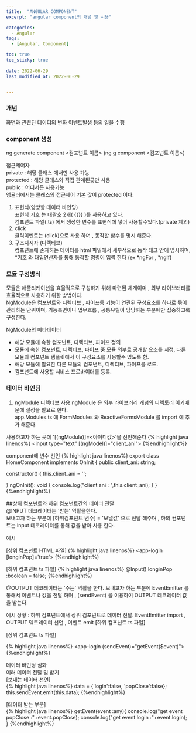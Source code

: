 ```yaml
---
title:  "ANGULAR COMPONENT"
excerpt: "angular component의 개념 및 시용"

categories:
  - Angular
tags:
  - [Angular, Component]

toc: true
toc_sticky: true
 
date: 2022-06-29
last_modified_at: 2022-06-29


---
```


### 개념  
화면과 관련된 데이터의 변화 이벤트발생 등의 일을 수행 

### component 생성
ng generate component <컴포넌트 이름>
(ng g component <컴포넌트 이름>)

접근제어자  
private : 해당 클래스 에서만 사용 가능  
protected : 해당 클래스와 직접 관계된곳만 사용  
public : 어디서든 사용가능  
앵귤러에서는 클래스의 접근제어 기본 값이 protected 이다.  

1. 표현식(양방향 데이터 바인딩)  
표현식 기호 는 대괄호 2개( {{}} )를 사용하고 있다.  
컴포넌트 파일(.ts) 에서 생성한 변수를 표현식에 넣어 사용할수있다.(private 제외)  
2. click  
클릭이벤트는 (click)으로 사용 하며 , 동작할 함수를 명시 해준다.  
3. 구조지시자 (디렉티브)  
컴포넌트에 존재하는 데이터를 html 파일에서 세부적으로 동작
태그 안에 명시하며, *기호 와 대입연산자를 통해 동작할 명령어 입력 한다 (ex *ngFor , *ngIf)

### 모듈 구성방식
모듈은 애플리케이션을 효율적으로 구성하기 위해 마련된 체계이며 , 외부 라이브러리를 효율적으로 사용하기 위한 방법이다.  
NgModule은 컴포넌트와 디렉티브 , 파이프등 기능이 연관된 구성요소를 하나로 묶어 관리하는 단위이며, 기능측면이나 업무흐름 , 공통유틸이 담당하는 부분에만 집중하고록 구성한다.

NgModule의 메타데이터  
- 해당 모듈에 속한 컴포넌트, 디렉티브, 파이프 정의
- 모듈에 속한 컴포넌트, 디렉티브, 파이프 중 모듈 외부로 공개할 요소를 지정, 다른 모듈의 컴포넌트 템플릿에서 이 구성요소를 사용할수 있도록 함.
- 해당 모듈에 필요한 다른 모듈의 컴포넌트, 디렉티브, 파이프를 로드.
- 컴포넌트에 사용할 서비스 프로바이더를 등록.  

### 데이터 바인딩
1. ngModule 디렉티브 사용
ngModule 은 외부 라이브러리 개념의 디렉토리 이기때문에 설정을 필요로 한다.  
app.Modules.ts 에 FormModules 와  ReactiveFormsModule 를 import 에 추가 해준다.
<script src="https://gist.github.com/cocomalco/54883e37ac51f7231f93e1f5fe1ebf2b.js"></script>
사용하고자 하는 곳에 '[(ngModule)]=<아이디값>'을 선언해준다
{% highlight java linenos%}
  <input type="text"  [(ngModel)]="client_ani">
{%endhighlight%}

component에 변수 선언
{% highlight java linenos%}
export class HomeComponent implements OnInit {
  public client_ani: string;

  constructor() {
    this.client_ani = '';

  }
  ngOnInit(): void {
    console.log("client ani : ",this.client_ani);
  }
}
  {%endhighlight%}



##상위 컴포넌트와 하위 컴포넌트간의 데이터 전달  
@INPUT 데코레이터는 '받는' 역활을한다.  
보내고자 하는 부분에 [하위컴포넌트 변수] = '보낼값' 으로 전달 해주며 , 하의 컨포넌트는 input 데코레이터를 통해 값을 받아 사용 한다.
 
 예시

 [상위 컴포넌트 HTML 파일]
 {% highlight java linenos%}
    <app-login [longinPop]='true'></app-login>
  {%endhighlight%}

   [하위 컴포넌트 ts 파일]
 {% highlight java linenos%}
    @Input() longinPop :boolean = false;
  {%endhighlight%}

@OUTPUT 데코레이터는 '주는' 역활을 한다.
보내고자 하는 부분에 EventEmitter 를 통해서 이벤트나 값을 전달 하며 ,  (sendEvent) 을 이용하여 OUTPUT 데코레이터 값을 받는다.

예시 
상황 : 하위 컴포넌트에서 상위 컴포넌트로 데이터 전달.
EventEmitter import , OUTPUT 뎈토레이터 선언 , 이벤트 emit
[하위 컴포넌트 ts 파일]
<script src="https://gist.github.com/cocomalco/7f40726640cdbf187b5c6903826f052d.js"></script>

[상위 컴포넌트 ts 파일]

{% highlight java linenos%}
  <app-login (sendEvent)="getEvent($event)"></app-login>
{%endhighlight%}

데이터 바인딩 심화  
여러 데이터 전달 및 받기  
[보내는 데이터 선언]  
{% highlight java linenos%}
  data = {'login':false, 'popClose':false};
  this.sendEvent.emit(this.data);
{%endhighlight%}


[데이터 받는 부분]  
{% highlight java linenos%}
  getEvent(event :any){
    console.log("get event popClose :"+event.popClose);
    console.log("get event login :"+event.login);
    }
{%endhighlight%}


